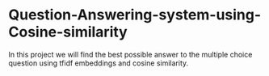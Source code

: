 # Question-Answering-system-using-Cosine-similarity
In this project we will find the best possible answer to the multiple choice question using tfidf embeddings and cosine similarity.
